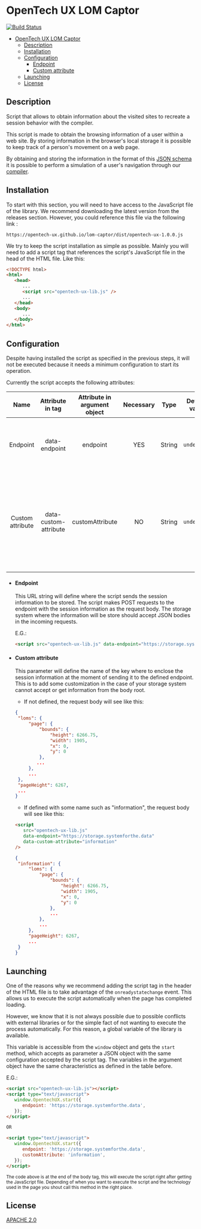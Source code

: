 # OpenTech UX LOM Captor

[![Build Status](https://img.shields.io/endpoint.svg?url=https%3A%2F%2Factions-badge.atrox.dev%2Fopentech-ux%2Flom-captor%2Fbadge%3Fref%3Dmaster&style=flat)](https://actions-badge.atrox.dev/opentech-ux/lom-captor/goto?ref=master)

- [OpenTech UX LOM Captor](#opentech-ux-lom-captor)
  * [Description](#description)
  * [Installation](#installation)
  * [Configuration](#configuration)
      - [Endpoint](#endpoint)
      - [Custom attribute](#custom-attribute)
  * [Launching](#launching)
  * [License](#license)

## Description

Script that allows to obtain information about the visited sites to recreate a session behavior with
the compiler.

This script is made to obtain the browsing information of a user within a web site. By storing
information in the browser's local storage it is possible to keep track of a person's movement on a
web page.

By obtaining and storing the information in the format of this
[JSON schema](https://opentech-ux.github.io/lom-format/) it is possible to perform a simulation of a
user's navigation through our [compiler](https://github.com/opentech-ux/lom-compiler).

## Installation

To start with this section, you will need to have access to the JavaScript file of the library. We
recommend downloading the latest version from the releases section. However, you could reference
this file via the following link :

`https://opentech-ux.github.io/lom-captor/dist/opentech-ux-1.0.0.js`

We try to keep the script installation as simple as possible. Mainly you will need to add a script
tag that references the script's JavaScript file in the head of the HTML file. Like this:

```html
<!DOCTYPE html>
<html>
   <head>
      ...
      <script src="opentech-ux-lib.js" />
      ...
   </head>
   <body>
      ...
   </body>
</html>
```

## Configuration

Despite having installed the script as specified in the previous steps, it will not be executed
because it needs a minimum configuration to start its operation.

Currently the script accepts the following attributes:

|       Name       |   Attribute in tag    | Attribute in argument object | Necessary |  Type  | Default value |                                                                Description                                                                |
| :--------------: | :-------------------: | :--------------------------: | :-------: | :----: | :-----------: | :---------------------------------------------------------------------------------------------------------------------------------------: |
|     Endpoint     |     data-endpoint     |           endpoint           |    YES    | String |  `undefined`  |                                      Defines the URL destination for the script session information.                                      |
| Custom attribute | data-custom-attribute |       customAttribute        |    NO     | String |  `undefined`  | Defines the name of the key where to enclose the session information. This key will be part of the body JSON sent to the defined endpoint |

-  #### Endpoint

   This URL string will define where the script sends the session information to be stored. The
   script makes POST requests to the endpoint with the session information as the request body. The
   storage system where the information will be store should accept JSON bodies in the incoming
   requests.

   E.G.:

   ```html
   <script src="opentech-ux-lib.js" data-endpoint="https://storage.systemforthe.data" />
   ```

-  #### Custom attribute

   This parameter will define the name of the key where to enclose the session information at the
   moment of sending it to the defined endpoint. This is to add some customization in the case of
   your storage system cannot accept or get information from the body root.

   -  If not defined, the request body will see like this:

   ```JSON
   {
    "loms": {
        "page": {
            "bounds": {
                "height": 6266.75,
                "width": 1905,
                "x": 0,
                "y": 0
            },
           ...
        },
        ...
    },
    "pageHeight": 6267,
    ...
   }
   ```

   -  If defined with some name such as "information", the request body will see like this:

   ```html
   <script
      src="opentech-ux-lib.js"
      data-endpoint="https://storage.systemforthe.data"
      data-custom-attribute="information"
   />
   ```

   ```json
   {
    "information": {
        "loms": {
            "page": {
                "bounds": {
                    "height": 6266.75,
                    "width": 1905,
                    "x": 0,
                    "y": 0
                },
                ...
            },
            ...
        },
        "pageHeight": 6267,
        ...
    }
   }
   ```

## Launching

One of the reasons why we recommend adding the script tag in the header of the HTML file is to take
advantage of the `onreadystatechange` event. This allows us to execute the script automatically when
the page has completed loading.

However, we know that it is not always possible due to possible conflicts with external libraries or
for the simple fact of not wanting to execute the process automatically. For this reason, a global
variable of the library is available.

This variable is accessible from the `window` object and gets the `start` method, which accepts as
parameter a JSON object with the same configuration accepted by the script tag. The variables in the
argument object have the same characteristics as defined in the table before.

E.G.:

```html
<script src="opentech-ux-lib.js"></script>
<script type="text/javascript">
   window.OpentechUX.start({
      endpoint: 'https://storage.systemforthe.data',
   });
</script>

OR

<script type="text/javascript">
   window.OpentechUX.start({
      endpoint: 'https://storage.systemforthe.data',
      customAttribute: 'information',
   });
</script>
```

<small>The code above is at the end of the body tag, this will execute the script right after
getting the JavaScript file. Depending of when you want to execute the script and the technology
used in the page you shout call this method in the right place.</small>

## License

[APACHE 2.0](LICENSE)
